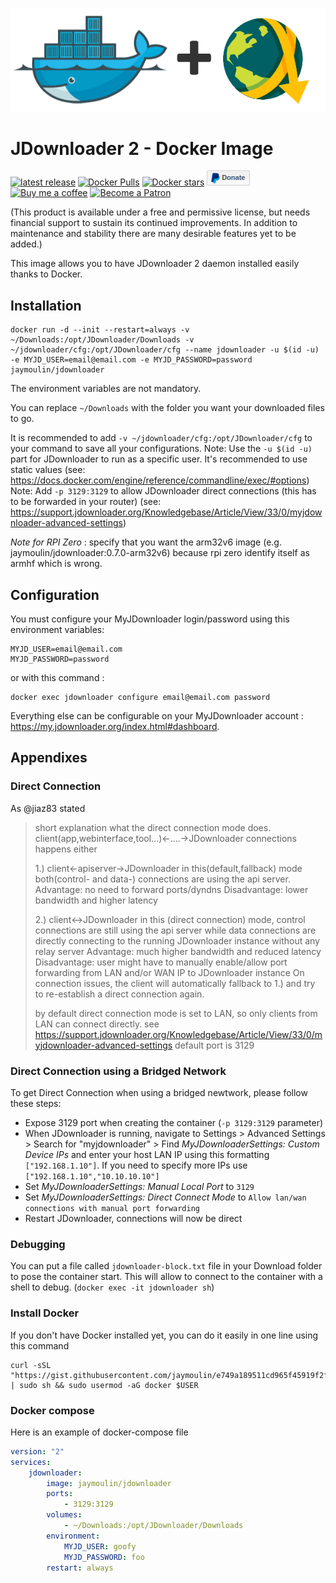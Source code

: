 ![logo](logo.png "logo")

JDownloader 2 - Docker Image
==========================

[![latest release](https://img.shields.io/github/release/jaymoulin/docker-jdownloader.svg "latest release")](http://github.com/jaymoulin/docker-jdownloader/releases)
[![Docker Pulls](https://img.shields.io/docker/pulls/jaymoulin/jdownloader.svg)](https://hub.docker.com/r/jaymoulin/jdownloader/)
[![Docker stars](https://img.shields.io/docker/stars/jaymoulin/jdownloader.svg)](https://hub.docker.com/r/jaymoulin/jdownloader/)
[![PayPal donation](https://github.com/jaymoulin/jaymoulin.github.io/raw/master/ppl.png "PayPal donation")](https://www.paypal.me/jaymoulin)
[![Buy me a coffee](https://www.buymeacoffee.com/assets/img/custom_images/orange_img.png "Buy me a coffee")](https://www.buymeacoffee.com/3Yu8ajd7W)
[![Become a Patron](https://badgen.net/badge/become/a%20patron/F96854 "Become a Patron")](https://patreon.com/jaymoulin)

(This product is available under a free and permissive license, but needs financial support to sustain its continued improvements. In addition to maintenance and stability there are many desirable features yet to be added.)

This image allows you to have JDownloader 2 daemon installed easily thanks to Docker.

Installation
---

```
docker run -d --init --restart=always -v ~/Downloads:/opt/JDownloader/Downloads -v ~/jdownloader/cfg:/opt/JDownloader/cfg --name jdownloader -u $(id -u) -e MYJD_USER=email@email.com -e MYJD_PASSWORD=password jaymoulin/jdownloader
```

The environment variables are not mandatory.

You can replace `~/Downloads` with the folder you want your downloaded files to go.

It is recommended to add `-v ~/jdownloader/cfg:/opt/JDownloader/cfg` to your command to save all your configurations.
Note: Use the `-u $(id -u)` part for JDownloader to run as a specific user. It's recommended to use static values (see: https://docs.docker.com/engine/reference/commandline/exec/#options)
Note: Add `-p 3129:3129` to allow JDownloader direct connections (this has to be forwarded in your router) (see: https://support.jdownloader.org/Knowledgebase/Article/View/33/0/myjdownloader-advanced-settings)

*Note for RPI Zero* : specify that you want the arm32v6 image (e.g. jaymoulin/jdownloader:0.7.0-arm32v6) because rpi zero identify itself as armhf which is wrong.

Configuration
---

You must configure your MyJDownloader login/password using this environment variables:
```
MYJD_USER=email@email.com
MYJD_PASSWORD=password
```
or with this command :

```
docker exec jdownloader configure email@email.com password
```

Everything else can be configurable on your MyJDownloader account : https://my.jdownloader.org/index.html#dashboard.

Appendixes
---

### Direct Connection

As @jiaz83 stated

> short explanation what the direct connection mode does.
> client(app,webinterface,tool...)<-....->JDownloader connections happens either
> 
> 1.) client<-apiserver->JDownloader
> in this(default,fallback) mode both(control- and data-) connections are using the api server.
> Advantage: no need to forward ports/dyndns
> Disadvantage: lower bandwidth and higher latency
> 
> 2.) client<->JDownloader
> in this (direct connection) mode, control connections are still using the api server while data connections are directly connecting to the running JDownloader instance without any relay server
> Advantage: much higher bandwidth and reduced latency
> Disadvantage: user might have to manually enable/allow port forwarding from LAN and/or WAN IP to JDownloader instance
> On connection issues, the client will automatically fallback to 1.) and try to re-establish a direct connection again.
> 
> by default direct connection mode is set to LAN, so only clients from LAN can connect directly.
> see https://support.jdownloader.org/Knowledgebase/Article/View/33/0/myjdownloader-advanced-settings
> default port is 3129

### Direct Connection using a Bridged Network

To get Direct Connection when using a bridged newtwork, please follow these steps:

* Expose 3129 port when creating the container (`-p 3129:3129` parameter)
* When JDownloader is running, navigate to Settings > Advanced Settings > Search for "myjdownloader" > Find *MyJDownloaderSettings: Custom Device IPs* and enter your host LAN IP using this formatting `["192.168.1.10"]`. If you need to specify more IPs use `["192.168.1.10","10.10.10.10"]`
* Set *MyJDownloaderSettings: Manual Local Port* to `3129`
* Set *MyJDownloaderSettings: Direct Connect Mode* to `Allow lan/wan connections with manual port forwarding`
* Restart JDownloader, connections will now be direct

### Debugging

You can put a file called `jdownloader-block.txt` file in your Download folder to pose the container start.
This will allow to connect to the container with a shell to debug. (`docker exec -it jdownloader sh`) 

### Install Docker

If you don't have Docker installed yet, you can do it easily in one line using this command
 
```
curl -sSL "https://gist.githubusercontent.com/jaymoulin/e749a189511cd965f45919f2f99e45f3/raw/0e650b38fde684c4ac534b254099d6d5543375f1/ARM%2520(Raspberry%2520PI)%2520Docker%2520Install" | sudo sh && sudo usermod -aG docker $USER
```

### Docker compose

Here is an example of docker-compose file

```yml
version: "2"
services:
    jdownloader:
        image: jaymoulin/jdownloader
        ports:
            - 3129:3129
        volumes:
            - ~/Downloads:/opt/JDownloader/Downloads
        environment: 
            MYJD_USER: goofy
            MYJD_PASSWORD: foo
        restart: always
```
